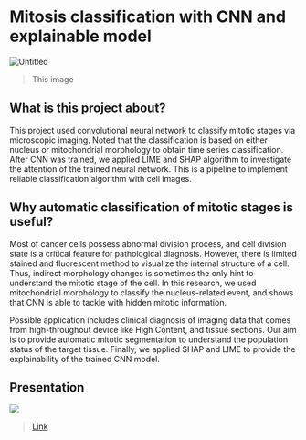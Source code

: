 # Mitosis classification with CNN and explainable model 

![Untitled](https://user-images.githubusercontent.com/29009898/138671190-4f1a751b-9a79-48c0-8e2f-e4a402c280b4.gif)
> This image

## What is this project about?

This project used convolutional neural network to classify mitotic stages via microscopic imaging. Noted that the classification is based on either nucleus or mitochondrial morphology to obtain time series classification. After CNN was trained, we applied LIME and SHAP algorithm to investigate the attention of the trained neural network. This is a pipeline to implement reliable classification algorithm with cell images.

## Why automatic classification of mitotic stages is useful?

Most of cancer cells possess abnormal division process, and cell division state is a critical feature for pathological diagnosis. However, there is limited stained and fluorescent method to visualize the internal structure of a cell. Thus, indirect morphology changes is sometimes the only hint to understand the mitotic stage of the cell. In this research, we used mitochondrial morphology to classify the nucleus-related event, and shows that CNN is able to tackle with hidden mitotic information. 

Possible application includes clinical diagnosis of imaging data that comes from high-throughout device like High Content, and tissue sections. Our aim is to provide automatic mitotic segmentation to understand the population status of the target tissue.  Finally, we applied SHAP and LIME to provide the explainability of the trained CNN model.

## Presentation

[![](https://user-images.githubusercontent.com/29009898/138673697-f7ada74a-9c14-4799-be4f-1195bbdbdbfd.png)](https://docs.google.com/presentation/d/1UGEUE07AcNoIi5HpMKTkH0K3ejG0hLOw/edit?usp=sharing&ouid=109060256626268937912&rtpof=true&sd=true)
> [Link](https://docs.google.com/presentation/d/1UGEUE07AcNoIi5HpMKTkH0K3ejG0hLOw/edit?usp=sharing&ouid=109060256626268937912&rtpof=true&sd=true)

